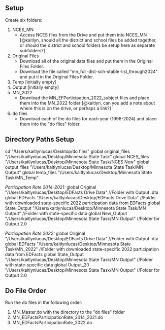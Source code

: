 ## Setup
Create six folders: 
  1. NCES_MN
     - Access NCES files from the Drive and put them into NCES_MN [@kaitlyn, should all the district and school files be added together, or should the district and school folders be setup here as separate subfolders?]
  3. Original Files
     - Download all of the original data files and put them in the Original Files Folder.
     - Download the file called "mn_full-dist-sch-stable-list_through2024" and put it in the Original Files Folder.
  5. Temp [initially empty]
  6. Output [initially empty]
  7. MN_2022
     - Download the MN_EFParticipation_2022_subject files and place them into the MN_2022 folder [@kaitlyn, can you add a note about where this is on the drive, or perhaps a link?]
  9. do files
     - Download each of the do files for each year (1998-2024) and place them into the "do files" folder.

## Directory Paths Setup

cd "/Users/kaitlynlucas/Desktop/do files"
global original_files "/Users/kaitlynlucas/Desktop/Minnesota State Task"
global NCES_files "/Users/kaitlynlucas/Desktop/Minnesota State Task/NCES New"
global output_files "/Users/kaitlynlucas/Desktop/Minnesota State Task/MN Output"
global temp_files "/Users/kaitlynlucas/Desktop/Minnesota State Task/MN_Temp"


*Participation Rate 2014-2021:*
global Original "/Users/kaitlynlucas/Desktop/EDFacts Drive Data" //Folder with Output .dta
global EDFacts "/Users/kaitlynlucas/Desktop/EDFacts Drive Data" //Folder with downloaded state-specific 2022 participation data from EDFacts
global State_Output "/Users/kaitlynlucas/Desktop/Minnesota State Task/MN Output" //Folder with state-specific data
global New_Output "/Users/kaitlynlucas/Desktop/Minnesota State Task/MN Output" //Folder for Output 2.0

*Participation Rate 2022:*
global Original "/Users/kaitlynlucas/Desktop/EDFacts Drive Data" //Folder with Output .dta
global EDFacts "/Users/kaitlynlucas/Desktop/Minnesota State Task/MN_2022" //Folder with downloaded state-specific 2022 participation data from EDFacts
global State_Output "/Users/kaitlynlucas/Desktop/Minnesota State Task/MN Output" //Folder with state-specific data
global Output_20 "/Users/kaitlynlucas/Desktop/Minnesota State Task/MN Output" //Folder for Output 2.0

## Do File Order
Run the do files in the following order:  

1. MN_Master.do with the directory to the "do files" folder
2. MN_EDFactsParticipationRate_2014_2021.do
3. MN_EDFactsParticipationRate_2022.do



